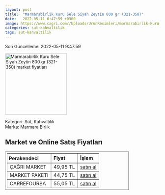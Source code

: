```yaml
---
layout: post
title:  "Marmarabirlik Kuru Sele Siyah Zeytin 800 gr (321-350)"
date:   2022-05-11 6:47:59 +0300
image: https://www.cagri.com//Uploads/UrunResimleri/marmarabirlik-kuru-sele-siyah-zeytin-8-fe-8c1.jpg
categories: sut-kahvaltilik
tags: sut-kahvaltilik
---
```


Son Güncelleme: 2022-05-11 9:47:59

<img src="https://www.cagri.com//Uploads/UrunResimleri/marmarabirlik-kuru-sele-siyah-zeytin-8-fe-8c1.jpg" width="200" alt="Marmarabirlik Kuru Sele Siyah Zeytin 800 gr (321-350) market fiyatları" />

Kategori: Süt, Kahvaltılık
<br />
Marka: Marmara Birlik

<h2>Market ve Online Satış Fiyatları</h2>

<table border="1" style="padding: 5px;width:80%;">
  <tr>
    <td style="padding: 5px;"><strong>Perakendeci</strong></td>
    <td><strong>Fiyat</strong></td>
    <td><strong>İşlem</strong></td>
  </tr>
  <tr>
              <td title="Çağrı Market">ÇAĞRI MARKET</td>
              <td>49,95 TL</td>
              <td><a title="Çağrı Market" target="_blank" href="https://www.cagri.com/marmarabirlik-kuru-sele-siyah-zeytin-800-gr-321-350-21153">satın al</a></td>
            </tr><tr>
              <td title="Market Paketi">MARKET PAKETI</td>
              <td>44,75 TL</td>
              <td><a title="Market Paketi" target="_blank" href="https://www.marketpaketi.com.tr/marmarabirlik-kuru-sele-zeytin-xs-800-gr-p-539518">satın al</a></td>
            </tr><tr>
              <td title="CarrefourSA">CARREFOURSA</td>
              <td>55,05 TL</td>
              <td><a title="CarrefourSA" target="_blank" href="https://www.carrefoursa.com/marmarabirlik-kuru-sele-zeytin-800-g-xs-321-350--p-30030289">satın al</a></td>
            </tr>
</table>

